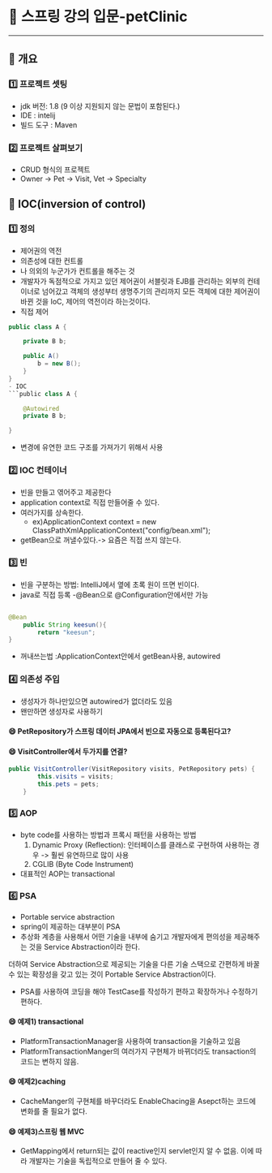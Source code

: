 # :cherries: 스프링 강의 입문-petClinic

---

## :tulip: 개요

### :one: 프로젝트 셋팅

-   jdk 버전: 1.8 (9 이상 지원되지 않는 문법이 포함된다.)
-   IDE : intelij
-   빌드 도구 : Maven

### :two: 프로젝트 살펴보기

-   CRUD 형식의 프로젝트
-   Owner -> Pet -> Visit, Vet -> Specialty

## :tulip: IOC(inversion of control)

### :one: 정의

-   제어권의 역전
-   의존성에 대한 컨트롤
-   나 의외의 누군가가 컨트롤을 해주는 것
-   개발자가 독점적으로 가지고 있던 제어권이 서블릿과 EJB를 관리하는 외부의 컨테이너로 넘어갔고 객체의 생성부터 생명주기의 관리까지 모든 객체에 대한 제어권이 바뀐 것을 IoC, 제어의 역전이라 하는것이다.
-   직접 제어

````java
public class A {

    private B b;

    public A()
        b = new B();
    }
}
- IOC
```public class A {

    @Autowired
    private B b;

}
````

-   변경에 유연한 코드 구조를 가져가기 위해서 사용

### :two: IOC 컨테이너

-   빈을 만들고 엮어주고 제공한다
-   application context로 직접 만들어줄 수 있다.
-   여러가지를 상속한다.
    -   ex)ApplicationContext context = new ClassPathXmlApplicationContext("config/bean.xml");
-   getBean으로 꺼낼수있다.-> 요즘은 직접 쓰지 않는다.

### :three: 빈

-   빈을 구분하는 방법: IntelliJ에서 옆에 초록 원이 뜨면 빈이다.
-   java로 직접 등록 -@Bean으로 @Configuration안에서만 가능

```java

@Bean
	public String keesun(){
		return "keesun";
}
```

-   꺼내쓰는법 :ApplicationContext안에서 getBean사용, autowired

### :four: 의존성 주입

-   생성자가 하나만있으면 autowired가 없더라도 있음
-   왠만하면 생성자로 사용하기

#### :smile: PetRepository가 스프링 데이터 JPA에서 빈으로 자동으로 등록된다고?

#### :smile: VisitController에서 두가지를 연결?

```java
public VisitController(VisitRepository visits, PetRepository pets) {
		this.visits = visits;
		this.pets = pets;
	}
```

### :five: AOP

-   byte code를 사용하는 방법과 프록시 패턴을 사용하는 방법
    1. Dynamic Proxy (Reflection): 인터페이스를 클래스로 구현하여 사용하는 경우 -> 훨씬 유연하므로 많이 사용
    2. CGLIB (Byte Code Instrument)
-   대표적인 AOP는 transactional

### :six: PSA

-   Portable service abstraction
-   spring이 제공하는 대부분이 PSA
-   추상화 계층을 사용해서 어떤 기술을 내부에 숨기고 개발자에게 편의성을 제공해주는 것을 Service Abstraction이라 한다.

더하여 Service Abstraction으로 제공되는 기술을 다른 기술 스택으로 간편하게 바꿀 수 있는 확장성을 갖고 있는 것이 Portable Service Abstraction이다.

-   PSA를 사용하여 코딩을 해야 TestCase를 작성하기 편하고 확장하거나 수정하기 편하다.

#### :smile: 예제1) transactional

-   PlatformTransactionManager을 사용하여 transaction을 기술하고 있음
-   PlatformTransactionManger의 여러가지 구현체가 바뀌더라도 transaction의 코드는 변하지 않음.

#### :smile: 예제2)caching

-   CacheManger의 구현체를 바꾸더라도 EnableChacing을 Asepct하는 코드에 변화를 줄 필요가 없다.

#### :smile: 예제3)스프링 웹 MVC

-   GetMapping에서 return되는 값이 reactive인지 servlet인지 알 수 없음. 이에 따라 개발자는 기술을 독립적으로 만들어 줄 수 있다.
